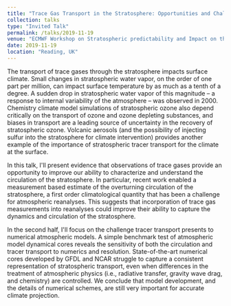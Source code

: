 ```yaml
---
title: "Trace Gas Transport in the Stratosphere: Opportunities and Challenges"
collection: talks
type: "Invited Talk"
permalink: /talks/2019-11-19
venue: "ECMWF Workshop on Stratospheric predictability and Impact on the Troposphere"
date: 2019-11-19
location: "Reading, UK"
---
```

The transport of trace gases through the stratosphere impacts surface climate. Small changes in stratospheric water vapor, on the order of one part per million, can impact surface temperature by as much as a tenth of a degree. A sudden drop in stratospheric water vapor of this magnitude – a response to internal variability of the atmosphere – was observed in 2000. Chemistry climate model simulations of stratospheric ozone also depend critically on the transport of ozone and ozone depleting substances, and biases in transport are a leading source of uncertainty in the recovery of stratospheric ozone. Volcanic aerosols (and the possibility of injecting sulfur into the stratosphere for climate intervention) provides another example of the importance of stratospheric tracer transport for the climate at the surface.

In this talk, I'll present evidence that observations of trace gases provide an opportunity to improve our ability to characterize and understand the circulation of the stratosphere. In particular, recent work enabled a measurement based estimate of the overturning circulation of the stratosphere, a first order climatological quantity that has been a challenge for atmospheric reanalyses. This suggests that incorporation of trace gas measurements into reanalyses could improve their ability to capture the dynamics and circulation of the stratosphere.

In the second half, I'll focus on the challenge tracer transport presents to numerical atmospheric models. A simple benchmark test of atmospheric model dynamical cores reveals the sensitivity of both the circulation and tracer transport to numerics and resolution. State-of-the-art numerical cores developed by GFDL and NCAR struggle to capture a consistent representation of stratospheric transport, even when differences in the treatment of atmospheric physics (i.e., radiative transfer, gravity wave drag, and chemistry) are controlled. We conclude that model development, and the details of numerical schemes, are still very important for accurate climate projection.

